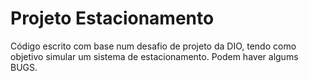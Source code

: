 # Projeto Estacionamento

Código escrito com base num desafio de projeto da DIO, tendo como objetivo simular um sistema de estacionamento.
Podem haver algums BUGS.
